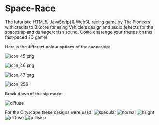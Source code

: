 # Space-Race
The futuristic HTML5, JavaScript & WebGL racing game by The Pioneers with credits to BKcore for using Vehicle's design and audio (effects for the spaceship and damage/crash sound. Come challenge your friends on this fast-paced 3D game!

Here is the different colour options of the spaceship:

![icon_45 png](https://github.com/user-attachments/assets/11e37391-c432-4036-a1d4-b6c96e4f97fe)

![icon_46 png](https://github.com/user-attachments/assets/165c9b4b-8874-45d2-8e99-b583dd5fa541)

![icon_47 png](https://github.com/user-attachments/assets/18742e84-6e6d-4014-8a05-13825911a622)

![icon_256](https://github.com/user-attachments/assets/d6282d1b-a84c-4705-8a2d-9c85bfd13b60)

Break down of the hip mode:

![diffuse](https://github.com/user-attachments/assets/f99e6ad3-4347-4f22-836d-2f65bdaa253c)


For the Cityscape these designs were used:
![specular](https://github.com/user-attachments/assets/0c92b0a4-f4ea-429d-9f58-025276aebff7)
![normal](https://github.com/user-attachments/assets/6f4d958d-be4b-4d7d-a201-2c831be16ae7)
![height](https://github.com/user-attachments/assets/a3899034-d88c-4957-91c3-9602cf9def8a)
![diffuse](https://github.com/user-attachments/assets/5980d432-9b0e-4ca3-87ee-976d9b4025de)
![collision](https://github.com/user-attachments/assets/7c79d65c-c7ca-4e96-9eba-10c8551a6bab)

